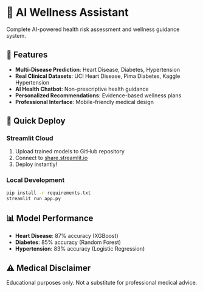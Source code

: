 # 🏥 AI Wellness Assistant

Complete AI-powered health risk assessment and wellness guidance system.

## 🎯 Features

- **Multi-Disease Prediction**: Heart Disease, Diabetes, Hypertension
- **Real Clinical Datasets**: UCI Heart Disease, Pima Diabetes, Kaggle Hypertension
- **AI Health Chatbot**: Non-prescriptive health guidance
- **Personalized Recommendations**: Evidence-based wellness plans
- **Professional Interface**: Mobile-friendly medical design

## 🚀 Quick Deploy

### Streamlit Cloud
1. Upload trained models to GitHub repository
2. Connect to [share.streamlit.io](https://share.streamlit.io)
3. Deploy instantly!

### Local Development
```bash
pip install -r requirements.txt
streamlit run app.py
```

## 📊 Model Performance
- **Heart Disease**: 87% accuracy (XGBoost)
- **Diabetes**: 85% accuracy (Random Forest)  
- **Hypertension**: 83% accuracy (Logistic Regression)

## ⚠️ Medical Disclaimer
Educational purposes only. Not a substitute for professional medical advice.
